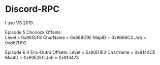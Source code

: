 # Discord-RPC

I use VS 2019.

Episode 5 Choirock Offsets:<br> 
Level = 0x8655F8
CharName = 0x868DBE
MapID = 0x8666C4
Job = 0x867D92

Episode 6.4 Eric-Dutra Offsets:
Level = 0x90D1E4
CharName = 0x9144CE
MapID = 0x90E2E0
Job = 0x913473
